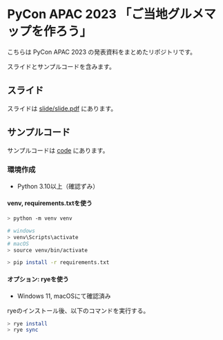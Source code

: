 # PyCon APAC 2023 「ご当地グルメマップを作ろう」

こちらは PyCon APAC 2023 の発表資料をまとめたリポジトリです。

スライドとサンプルコードを含みます。

## スライド

スライドは [slide/slide.pdf](slide/slide.pdf) にあります。

## サンプルコード

サンプルコードは [code](code) にあります。

### 環境作成

* Python 3.10以上（確認ずみ）

#### venv, requirements.txtを使う

```bash
> python -m venv venv

# windows
> venv\Scripts\activate
# macOS
> source venv/bin/activate

> pip install -r requirements.txt
```

#### オプション: ryeを使う

* Windows 11, macOSにて確認済み

ryeのインストール後、以下のコマンドを実行する。

```bash
> rye install
> rye sync
```
